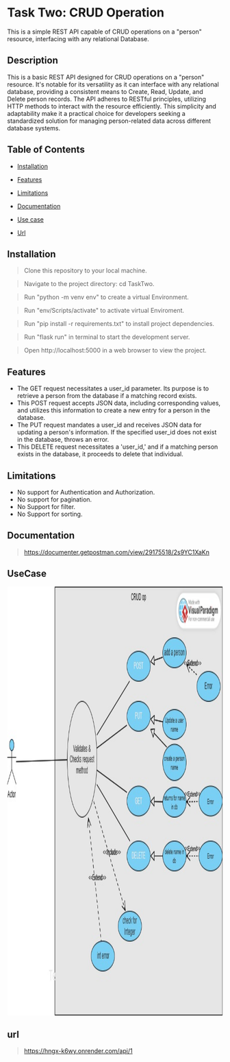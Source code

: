 # Task Two:  CRUD Operation

This is a simple REST API capable of CRUD operations on a "person" resource, interfacing with any relational Database.

## Description

This is a basic REST API designed for CRUD operations on a "person" resource. It's notable for its versatility as it can interface with any relational database, providing a consistent means to Create, Read, Update, and Delete person records. The API adheres to RESTful principles, utilizing HTTP methods to interact with the resource efficiently. This simplicity and adaptability make it a practical choice for developers seeking a standardized solution for managing person-related data across different database systems.

## Table of Contents

- [Installation](#installation)

- [Features](#features)
- [Limitations](#limitations)
- [Documentation](#Documentation)
- [Use case](#usecase)
- [Url](#url)

## Installation

>Clone this repository to your local machine.


>Navigate to the project directory: cd TaskTwo.

> Run "python -m venv env" to create a virtual Environment.

> Run "env/Scripts/activate" to activate virtual Enviroment.

>Run "pip install -r requirements.txt" to install project dependencies.

>Run "flask run" in terminal to start the development server.

>Open http://localhost:5000 in a web browser to view the project.

## Features

* The GET request necessitates a user_id parameter. Its purpose is to retrieve a person from the database if a matching record exists.
* This POST request accepts JSON data, including corresponding values, and utilizes this information to create a new entry for a person in the database.
* The PUT request mandates a user_id and receives JSON data for updating a person's information. If the specified user_id does not exist in the database, throws an error.
* This DELETE request necessitates a 'user_id,' and if a matching person exists in the database, it proceeds to delete that individual.
## Limitations
* No support for Authentication and Authorization.
* No support for pagination.
* No Support for filter.
* No Support for sorting.

## Documentation

>https://documenter.getpostman.com/view/29175518/2s9YC1XaKn

## UseCase

<img src="use_case.jpg" alt="Use case diagram" width="1000" height="1000">


## url
> https://hngx-k6wy.onrender.com/api/1
